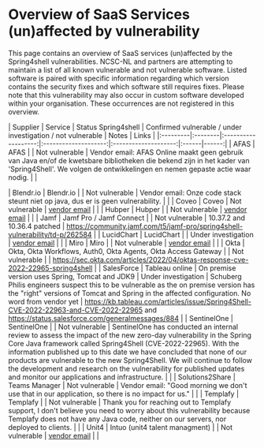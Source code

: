 # Overview of SaaS Services (un)affected by vulnerability

This page contains an overview of SaaS services (un)affected by the Spring4shell vulnerabilities. NCSC-NL and partners are attempting to maintain a list of all known vulnerable and not vulnerable software. Listed software is paired with specific information regarding which version contains the security fixes and which software still requires fixes. Please note that this vulnerability may also occur in custom software developed within your organisation. These occurrences are not registered in this overview.

| Supplier | Service | Status Spring4shell | Confirmed vulnerable / under investigation / not vulnerable | Notes | Links |
|:---------|:--------|:-------------------:|:--------------------:|:--------------------:|:------|------:|
| AFAS | AFAS | | Not vulnerable | Vendor email: AFAS Online maakt geen gebruik van Java en/of de kwetsbare bibliotheken die bekend zijn in het kader van 'Spring4Shell'. We volgen de ontwikkelingen en nemen gepaste actie waar nodig. | |

| Blendr.io | Blendr.io | | Not vulnerable | Vendor email: Onze code stack steunt niet op java, dus er is geen vulnerability. | |
| Coveo | Coveo | Not vulnerable | [vendor email](mails/coveo.md) | |
| Hubper | Hubper | | Not vulnerable | [vendor email](mails/hubper.md) | |
| Jamf | Jamf Pro / Jamf Connect | | Not vulnerable | 10.37.2 and 10.36.4 patched | https://community.jamf.com/t5/jamf-pro/spring4shell-vulnerability/td-p/262584 |
| LucidChart | LucidChart | | Under investigation | [vendor email](mails/lucidchart.md) | |
| Miro | Miro | | Not vulnerable | [vendor email](mails/miro.md) | |
| Okta | Okta, Okta Workflows, Auth0, Okta Agents, Okta Access Gateway | | Not vulnerable | | https://sec.okta.com/articles/2022/04/oktas-response-cve-2022-22965-spring4shell | 
| SalesForce | Tableau online | On premise version uses Spring, Tomcat and JDK9 | Under investigation | Schuberg Philis engineers suspect this to be vulnerable as the on premise version has the "right" versions of Tomcat and Spring in the affected configuration. No word from vendor yet | https://kb.tableau.com/articles/issue/Spring4Shell-CVE-2022-22963-and-CVE-2022-22965 and https://status.salesforce.com/generalmessages/884 |
| SentinelOne | SentinelOne | | Not vulnerable | SentinelOne has conducted an internal review to assess the impact of the new zero-day vulnerability in the Spring Core Java framework called Spring4Shell (CVE-2022-22965). With the information published up to this date we have concluded that none of our products are vulnerable to the new Spring4Shell. We will continue to follow the development and research on the vulnerability for published updates and monitor our applications and infrastructure. | |
| Solutions2Share | Teams Manager | Not vulnerable | Vendor email: "Good morning we don't use that in our application, so there is no impact for us." | |
| Templafy | Templafy | | Not vulnerable | Thank you for reaching out to Templafy support, I don't believe you need to worry about this vulnerability because Templafy does not have any Java code, neither on our servers, nor deployed to clients. | |
| Unit4 | Intuo (unit4 talent managment) | | Not vulnerable | [vendor email](mails/unit4.md) | |
